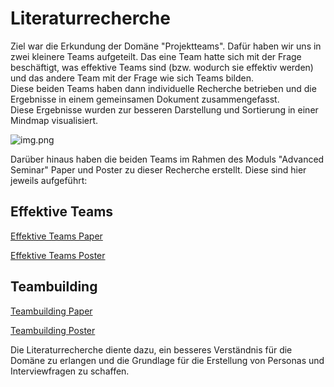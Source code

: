 # Literaturrecherche

Ziel war die Erkundung der Domäne "Projektteams". Dafür haben wir uns in zwei kleinere Teams aufgeteilt. Das eine Team hatte sich mit der Frage beschäftigt, was effektive Teams sind (bzw. wodurch sie effektiv werden) und das andere Team mit der Frage wie sich Teams bilden.  
Diese beiden Teams haben dann individuelle Recherche betrieben und die Ergebnisse in einem gemeinsamen Dokument zusammengefasst.  
Diese Ergebnisse wurden zur besseren Darstellung und Sortierung in einer Mindmap visualisiert.

![img.png](domain%20research.png)

Darüber hinaus haben die beiden Teams im Rahmen des Moduls "Advanced Seminar" Paper und Poster zu dieser Recherche erstellt. Diese sind hier jeweils aufgeführt:

## Effektive Teams

[Effektive Teams Paper](A_PatrickLang-LeanderGerwing-LiobaBrandhoff_Effektive%20Teamarbeit.pdf)

[Effektive Teams Poster](Poster-Abstract_Effektive-Teams.pdf)

## Teambuilding

[Teambuilding Paper](A_CristianPankiv-JoshuaGawenda_Team%20Building%20--%20Effektiv.pdf)

[Teambuilding Poster](Poster-Abstract_Teambuilding.pdf)

Die Literaturrecherche diente dazu, ein besseres Verständnis für die Domäne zu erlangen und die Grundlage für die Erstellung von Personas und Interviewfragen zu schaffen.
